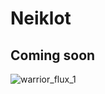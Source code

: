 # Neiklot

## Coming soon

![warrior_flux_1](https://github.com/user-attachments/assets/b622f2ff-a996-4734-8862-bc3cd85e2fe6)
